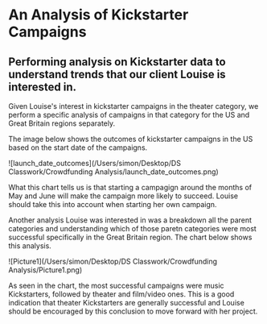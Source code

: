 # An Analysis of Kickstarter Campaigns
## Performing analysis on Kickstarter data to understand trends that our client Louise is interested in. 

Given Louise's interest in kickstarter campaigns in the theater category, we perform a specific analysis of campaigns in that category for the US and Great Britain regions separately.

The image below shows the outcomes of kickstarter campaigns in the US based on the start date of the campaigns.

![launch_date_outcomes](/Users/simon/Desktop/DS Classwork/Crowdfunding Analysis/launch_date_outcomes.png)

What this chart tells us is that starting a campagign around the months of May and June will make the campaign more likely to succeed. Louise should take this into account when starting her own campaign. 

Another analysis Louise was interested in was a breakdown all the parent categories and understanding which of those paretn categories were most successful specifically in the Great Britain region. The chart below shows this analysis. 

![Picture1](/Users/simon/Desktop/DS Classwork/Crowdfunding Analysis/Picture1.png)

As seen in the chart, the most successful campaigns were music Kickstarters, followed by theater and film/video ones. This is a good indication that theater Kickstarters are generally successful and Louise should be encouraged by this conclusion to move forward with her project. 

